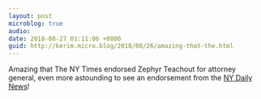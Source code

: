 ```yaml
---
layout: post
microblog: true
audio: 
date: 2018-08-27 01:11:06 +0800
guid: http://kerim.micro.blog/2018/08/26/amazing-that-the.html
---
```

Amazing that The NY Times endorsed Zephyr Teachout for attorney general, even more astounding to see an endorsement from the [NY Daily News](http://www.nydailynews.com/opinion/ny-edit-ag-20180822-story.html)!
